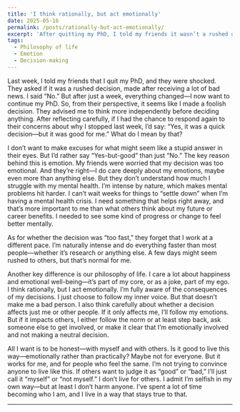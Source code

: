 ```yaml
---
title: 'I think rationally, but act emotionally'
date: 2025-05-16
permalink: /posts/rationally-but-act-emotionally/
excerpt: 'After quitting my PhD, I told my friends it wasn’t a rushed decision. A week later, I changed my mind and decided to return. To them, it seemed impulsive. But for me, it was a necessary emotional response to a serious mental health need. I don’t regret acting quickly—it was good for me. I value honesty with myself, even when it looks irrational to others. I act emotionally but think carefully, and I choose what feels right when the decision only affects me. This is how I live—not for approval, but for alignment with who I am.'
tags:
  - Philosophy of life
  - Emotion
  - Decision-making
---
```


Last week, I told my friends that I quit my PhD, and they were shocked. They asked if it was a rushed decision, made after receiving a lot of bad news. I said “No.” But after just a week, everything changed—I now want to continue my PhD. So, from their perspective, it seems like I made a foolish decision. They advised me to think more independently before deciding anything. After reflecting carefully, if I had the chance to respond again to their concerns about why I stopped last week, I’d say: “Yes, it was a quick decision—but it was good for me.” What do I mean by that?

I don’t want to make excuses for what might seem like a stupid answer in their eyes. But I’d rather say “Yes-but-good” than just “No.” The key reason behind this is emotion. My friends were worried that my decision was too emotional. And they’re right—I do care deeply about my emotions, maybe even more than anything else. But they don’t understand how much I struggle with my mental health. I’m intense by nature, which makes mental problems hit harder. I can’t wait weeks for things to “settle down” when I’m having a mental health crisis. I need something that helps right away, and that’s more important to me than what others think about my future or career benefits. I needed to see some kind of progress or change to feel better mentally.

As for whether the decision was “too fast,” they forget that I work at a different pace. I’m naturally intense and do everything faster than most people—whether it’s research or anything else. A few days might seem rushed to others, but that’s normal for me.

Another key difference is our philosophy of life. I care a lot about happiness and emotional well-being—it’s part of my core, or as a joke, part of my ego. I think rationally, but I act emotionally. I’m fully aware of the consequences of my decisions. I just choose to follow my inner voice. But that doesn’t make me a bad person. I also think carefully about whether a decision affects just me or other people. If it only affects me, I’ll follow my emotions. But if it impacts others, I either follow the norm or at least step back, ask someone else to get involved, or make it clear that I’m emotionally involved and not making a neutral decision.

All I want is to be honest—with myself and with others. Is it good to live this way—emotionally rather than practically? Maybe not for everyone. But it works for me, and for people who feel the same. I’m not trying to convince anyone to live like this. If others want to judge it as “good” or “bad,” I’ll just call it “myself” or “not myself.” I don’t live for others. I admit I’m selfish in my own way—but at least I don’t harm anyone. I’ve spent a lot of time becoming who I am, and I live in a way that stays true to that.

------
